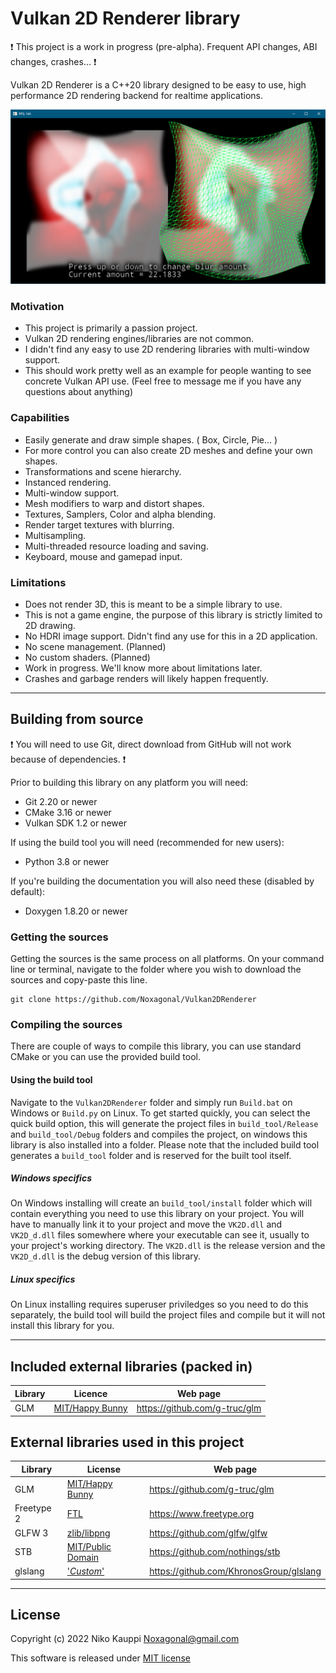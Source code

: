
# Vulkan 2D Renderer library

:exclamation: This project is a work in progress (pre-alpha). Frequent API changes, ABI changes, crashes... :exclamation:

Vulkan 2D Renderer is a C++20 library designed to be easy to use, high performance 2D rendering backend for realtime applications.

![latest screenshot](/screenshots/GaussianBlur.png)

### Motivation

- This project is primarily a passion project.
- Vulkan 2D rendering engines/libraries are not common.
- I didn't find any easy to use 2D rendering libraries with multi-window support.
- This should work pretty well as an example for people wanting to see concrete Vulkan API use. (Feel free to message me if you have any questions about anything)

### Capabilities

- Easily generate and draw simple shapes. ( Box, Circle, Pie... )
- For more control you can also create 2D meshes and define your own shapes.
- Transformations and scene hierarchy.
- Instanced rendering.
- Multi-window support.
- Mesh modifiers to warp and distort shapes.
- Textures, Samplers, Color and alpha blending.
- Render target textures with blurring.
- Multisampling.
- Multi-threaded resource loading and saving.
- Keyboard, mouse and gamepad input.

### Limitations

- Does not render 3D, this is meant to be a simple library to use.
- This is not a game engine, the purpose of this library is strictly limited to 2D drawing.
- No HDRI image support. Didn't find any use for this in a 2D application.
- No scene management. (Planned)
- No custom shaders. (Planned)
- Work in progress. We'll know more about limitations later.
- Crashes and garbage renders will likely happen frequently.

------

## Building from source

:exclamation: You will need to use Git, direct download from GitHub will not work because of dependencies. :exclamation:

Prior to building this library on any platform you will need:
- Git 2.20 or newer
- CMake 3.16 or newer
- Vulkan SDK 1.2 or newer

If using the build tool you will need (recommended for new users):
- Python 3.8 or newer

If you're building the documentation you will also need these (disabled by default):
- Doxygen 1.8.20 or newer

### Getting the sources

Getting the sources is the same process on all platforms. On your command line or terminal, navigate to the folder where you
wish to download the sources and copy-paste this line.
```
git clone https://github.com/Noxagonal/Vulkan2DRenderer
```

### Compiling the sources

There are couple of ways to compile this library, you can use standard CMake or you can use the provided build tool.

#### Using the build tool

Navigate to the `Vulkan2DRenderer` folder and simply run `Build.bat` on Windows or `Build.py` on Linux.
To get started quickly, you can select the quick build option, this will generate the project files in `build_tool/Release`
and `build_tool/Debug` folders and compiles the project, on windows this library is also installed into a folder.
Please note that the included build tool generates a `build_tool` folder and is reserved for the built tool itself.

##### Windows specifics

On Windows installing will create an `build_tool/install` folder which will contain everything you need to use this library on
your project. You will have to manually link it to your project and move the `VK2D.dll` and `VK2D_d.dll` files somewhere
where your executable can see it, usually to your project's working directory. The `VK2D.dll` is the release version
and the `VK2D_d.dll` is the debug version of this library.

##### Linux specifics

On Linux installing requires superuser priviledges so you need to do this separately, the build tool will build the project
files and compile but it will not install this library for you.

------

## Included external libraries (packed in)

| Library    | Licence                                                                           | Web page                                |
| ---------- | --------------------------------------------------------------------------------- | --------------------------------------- |
| GLM        | [MIT/Happy Bunny](https://github.com/g-truc/glm/blob/master/copying.txt)          | https://github.com/g-truc/glm           |

## External libraries used in this project

| Library    | License                                                                           | Web page                                |
| ---------- | --------------------------------------------------------------------------------- | --------------------------------------- |
| GLM        | [MIT/Happy Bunny](https://github.com/g-truc/glm/blob/master/copying.txt)          | https://github.com/g-truc/glm           |
| Freetype 2 | [FTL](https://git.savannah.gnu.org/cgit/freetype/freetype2.git/tree/docs/FTL.TXT) | https://www.freetype.org                |
| GLFW 3     | [zlib/libpng](https://github.com/glfw/glfw/blob/master/LICENSE.md)                | https://github.com/glfw/glfw            |
| STB        | [MIT/Public Domain](https://github.com/nothings/stb/blob/master/LICENSE)          | https://github.com/nothings/stb         |
| glslang    | ['*Custom*'](https://github.com/KhronosGroup/glslang/blob/master/LICENSE.txt)     | https://github.com/KhronosGroup/glslang |

------

## License

Copyright (c) 2022 Niko Kauppi Noxagonal@gmail.com

This software is released under [MIT license](LICENSE.md)
